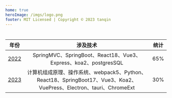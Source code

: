 ```yaml
---
home: true
heroImage: /imgs/logo.png
footer: MIT Licensed | Copyright © 2023 tanqin
---
```


#

|       年份       |     涉及技术    |     统计     |
| :-------------: | :-------------: | :-------------: |
| [2022](/2022/)  | SpringMVC、SpringBoot、React18、Vue3、Express、koa2、postgresSQL | <Badge type="error" text="已关闭" vertical="middle" /> 65% |
| [2023](/2023/)  | 计算机组成原理、操作系统、webpack5、Python、React18、SpringBoot17、Vue3、Koa2、VuePress、Electron、tauri、ChromeExt | <Badge text="进行中" vertical="middle" /> 30% |
